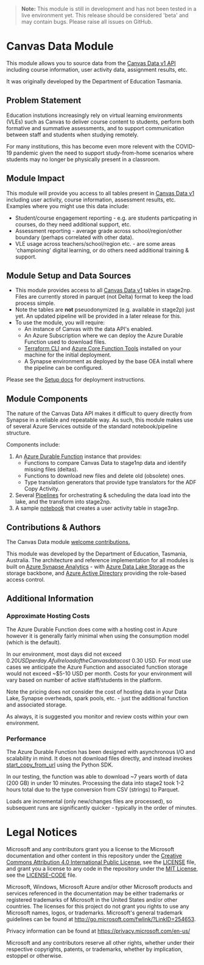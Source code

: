 > **Note:** This module is still in development and has not been tested in a live environment yet. This release should be considered 'beta' and may contain bugs. Please raise all issues on GitHub.

# Canvas Data Module
This module allows you to source data from the [Canvas Data v1 API](https://portal.inshosteddata.com/docs/api) including course information, user activity data, assignment results, etc.

It was originally developed by the Department of Education Tasmania.

## Problem Statement
Education instutions increasingly rely on virtual learning environments (VLEs) such as Canvas to deliver course content to students, perform both formative and summative assessments, and to support communication between staff and students when studying remotely.

For many institutions, this has become even more relevent with the COVID-19 pandemic given the need to support study-from-home scenarios where students may no longer be physically present in a classroom.

## Module Impact
This module will provide you access to all tables present in [Canvas Data v1](https://portal.inshosteddata.com/docs) including user activity, course information, assessment results, etc. Examples where you might use this data include:
- Student/course engagement reporting - e.g. are students particpating in courses, do they need additional support, etc.
- Assessment reporting - average grade across school/region/other boundary (perhaps correlated with other data).
- VLE usage across teachers/school/region etc. - are some areas 'championing' digital learning, or do others need additional training & support.

## Module Setup and Data Sources
- This module provides access to all [Canvas Data v1](https://portal.inshosteddata.com/docs) tables in stage2np. Files are currently stored in parquet (not Delta) format to keep the load process simple.
- Note the tables are **not** pseuodonymized (e.g. available in stage2p) just yet. An updated pipeline will be provided in a later release for this.
- To use the module, you will require:
  - An instance of Canvas with the data API's enabled.
  - An Azure Subscription where we can deploy the Azure Durable Function used to download files.
  - [Terraform CLI](https://www.terraform.io/cli) and [Azure Core Function Tools](https://docs.microsoft.com/en-us/azure/azure-functions/functions-run-local?tabs=v4%2Cwindows%2Ccsharp%2Cportal%2Cbash) installed on your machine for the initial deployment.
  - A Synapse environment as deployed by the base OEA install where the pipeline can be configured.

Please see the [Setup docs](https://github.com/microsoft/OpenEduAnalytics/blob/main/modules/Canvas_Data/docs/Setup.md) for deployment instructions.


## Module Components 
The nature of the Canvas Data API makes it difficult to query directly from Synapse in a reliable and repeatable way. As such, this module makes use of several Azure Services outside of the standard notebook/pipeline structure.

Components include:

1. An [Azure Durable Function](https://github.com/microsoft/OpenEduAnalytics/tree/main/modules/Canvas_Data/function) instance that provides:
   - Functions to compare Canvas Data to stage1np data and identify missing files (deltas).
   - Functions to download new files and delete old (obsolete) ones.
   - Type translation generators that provide type translators for the ADF Copy Activity.
2. Several [Pipelines](https://github.com/microsoft/OpenEduAnalytics/tree/main/modules/Canvas_Data/pipeline) for orchestrating & scheduling the data load into the lake, and the transform into stage2np.
3. A sample [notebook](https://github.com/microsoft/OpenEduAnalytics/tree/main/modules/Canvas_Data/notebook) that creates a user activity table in stage3np.


## Contributions & Authors

The Canvas Data module [welcome contributions.](https://github.com/microsoft/OpenEduAnalytics/blob/main/CONTRIBUTING.md) 

This module was developed by the Department of Education, Tasmania, Australia. The architecture and reference implementation for all modules is built on [Azure Synapse Analytics](https://azure.microsoft.com/en-us/services/synapse-analytics/) - with [Azure Data Lake Storage](https://docs.microsoft.com/en-us/azure/storage/blobs/data-lake-storage-introduction) as the storage backbone,  and [Azure Active Directory](https://azure.microsoft.com/en-us/services/active-directory/) providing the role-based access control.

## Additional Information

### **Approximate Hosting Costs**

The Azure Durable Function does come with a hosting cost in Azure however it is generally fairly minimal when using the consumption model (which is the default).

In our environment, most days did not exceed $0.20 USD per day. A full reload of the Canvas data cost ~$0.30 USD. For most use cases we anticipate the Azure Function and associated function storage would not exceed ~$5-10 USD per month. Costs for your environment will vary based on number of active staff/students in the platform.

Note the pricing does not consider the cost of hosting data in your Data Lake, Synapse overheads, spark pools, etc. - just the additional function and associated storage.

As always, it is suggested you monitor and review costs within your own environment.

### **Performance**

The Azure Durable Function has been designed with asynchronous I/O and scalability in mind. It does not download files directly, and instead invokes [start_copy_from_url](https://docs.microsoft.com/en-us/azure/developer/python/sdk/storage/azure-storage-blob/azure.storage.blob.blobclient?view=storage-py-v12#start-copy-from-url-source-url--metadata-none--incremental-copy-false----kwargs-) using the Python SDK.

In our testing, the function was able to download ~7 years worth of data (200 GB) in under 10 minutes. Processing the data into stage2 took 1-2 hours total due to the type conversion from CSV (strings) to Parquet.

Loads are incremental (only new/changes files are processed), so subsequent runs are significantly quicker - typically in the order of minutes.

# Legal Notices

Microsoft and any contributors grant you a license to the Microsoft documentation and other content
in this repository under the [Creative Commons Attribution 4.0 International Public License](https://creativecommons.org/licenses/by/4.0/legalcode),
see the [LICENSE](LICENSE) file, and grant you a license to any code in the repository under the [MIT License](https://opensource.org/licenses/MIT), see the
[LICENSE-CODE](LICENSE-CODE) file.

Microsoft, Windows, Microsoft Azure and/or other Microsoft products and services referenced in the documentation
may be either trademarks or registered trademarks of Microsoft in the United States and/or other countries.
The licenses for this project do not grant you rights to use any Microsoft names, logos, or trademarks.
Microsoft's general trademark guidelines can be found at http://go.microsoft.com/fwlink/?LinkID=254653.

Privacy information can be found at https://privacy.microsoft.com/en-us/

Microsoft and any contributors reserve all other rights, whether under their respective copyrights, patents,
or trademarks, whether by implication, estoppel or otherwise.
